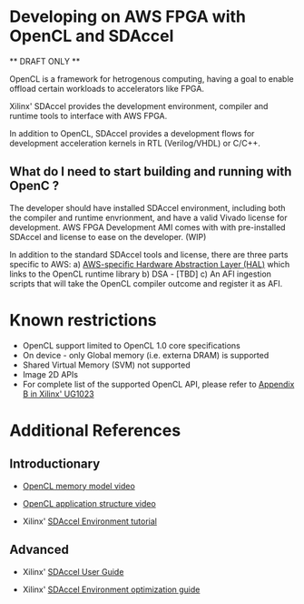 # Developing on AWS FPGA with OpenCL and SDAccel

** DRAFT ONLY **

OpenCL is a framework for hetrogenous computing, having a goal to enable offload certain workloads to accelerators like FPGA.

Xilinx' SDAccel provides the development environment, compiler and runtime tools to interface with AWS FPGA. 

In addition to OpenCL, SDAccel provides a development flows for development acceleration kernels in RTL (Verilog/VHDL) or C/C++.

## What do I need to start building and running with OpenC ?

The developer should have installed SDAccel environment, including both the compiler and runtime envrionment, and have a valid Vivado license for development. 
AWS FPGA Development AMI comes with with pre-installed SDAccel and license to ease on the developer. (WIP)

In addition to the standard SDAccel tools and license, there are three parts specific to AWS:
a) [AWS-specific Hardware Abstraction Layer (HAL)](../../../sdk/SDAccel/HAL) which links to the OpenCL runtime library
b) DSA - [TBD]
c) An AFI ingestion scripts that will take the OpenCL compiler outcome and register it as AFI.

# Known restrictions

* OpenCL support limited to OpenCL 1.0 core specifications
* On device - only Global memory (i.e. externa DRAM) is supported
* Shared Virtual Memory (SVM) not supported
* Image 2D APIs
* For complete list of the supported OpenCL API, please refer to [Appendix B in Xilinx' UG1023](https://www.xilinx.com/support/documentation/sw_manuals/xilinx2016_3/ug1023-sdaccel-user-guide.pdf)

# Additional References

## Introductionary

* [OpenCL memory model video](https://www.youtube.com/watch?v=c4a8uQ4AnMI)

* [OpenCL application structure video](https://www.youtube.com/watch?v=hUiX8rBcNzw)

* Xilinx' [SDAccel Environment tutorial](https://www.xilinx.com/support/documentation/sw_manuals/xilinx2016_3/ug1021-sdaccel-intro-tutorial.pdf)

 
## Advanced

* Xilinx' [SDAccel User Guide](https://www.xilinx.com/support/documentation/sw_manuals/xilinx2016_3/ug1023-sdaccel-user-guide.pdf)

* Xilinx' [SDAccel Environment optimization guide](https://www.xilinx.com/support/documentation/sw_manuals/xilinx2016_3/ug1207-sdaccel-optimization-guide.pdf)
